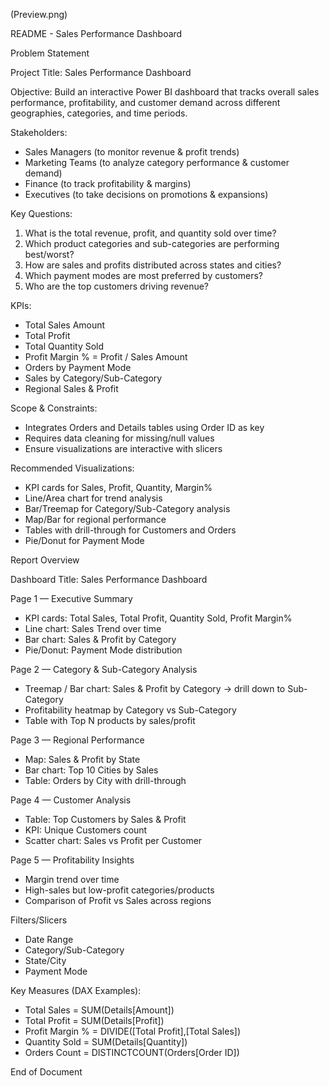 (Preview.png)

README - Sales Performance Dashboard

Problem Statement

Project Title: Sales Performance Dashboard

Objective:
Build an interactive Power BI dashboard that tracks overall sales performance, profitability, and customer demand across different geographies, categories, and time periods.

Stakeholders:
- Sales Managers (to monitor revenue & profit trends)
- Marketing Teams (to analyze category performance & customer demand)
- Finance (to track profitability & margins)
- Executives (to take decisions on promotions & expansions)

Key Questions:
1. What is the total revenue, profit, and quantity sold over time?
2. Which product categories and sub-categories are performing best/worst?
3. How are sales and profits distributed across states and cities?
4. Which payment modes are most preferred by customers?
5. Who are the top customers driving revenue?

KPIs:
- Total Sales Amount
- Total Profit
- Total Quantity Sold
- Profit Margin % = Profit / Sales Amount
- Orders by Payment Mode
- Sales by Category/Sub-Category
- Regional Sales & Profit

Scope & Constraints:
- Integrates Orders and Details tables using Order ID as key
- Requires data cleaning for missing/null values
- Ensure visualizations are interactive with slicers

Recommended Visualizations:
- KPI cards for Sales, Profit, Quantity, Margin%
- Line/Area chart for trend analysis
- Bar/Treemap for Category/Sub-Category analysis
- Map/Bar for regional performance
- Tables with drill-through for Customers and Orders
- Pie/Donut for Payment Mode

Report Overview

Dashboard Title: Sales Performance Dashboard

Page 1 — Executive Summary
- KPI cards: Total Sales, Total Profit, Quantity Sold, Profit Margin%
- Line chart: Sales Trend over time
- Bar chart: Sales & Profit by Category
- Pie/Donut: Payment Mode distribution

Page 2 — Category & Sub-Category Analysis
- Treemap / Bar chart: Sales & Profit by Category → drill down to Sub-Category
- Profitability heatmap by Category vs Sub-Category
- Table with Top N products by sales/profit

Page 3 — Regional Performance
- Map: Sales & Profit by State
- Bar chart: Top 10 Cities by Sales
- Table: Orders by City with drill-through

Page 4 — Customer Analysis
- Table: Top Customers by Sales & Profit
- KPI: Unique Customers count
- Scatter chart: Sales vs Profit per Customer

Page 5 — Profitability Insights
- Margin trend over time
- High-sales but low-profit categories/products
- Comparison of Profit vs Sales across regions

Filters/Slicers
- Date Range
- Category/Sub-Category
- State/City
- Payment Mode

Key Measures (DAX Examples):
- Total Sales = SUM(Details[Amount])
- Total Profit = SUM(Details[Profit])
- Profit Margin % = DIVIDE([Total Profit],[Total Sales])
- Quantity Sold = SUM(Details[Quantity])
- Orders Count = DISTINCTCOUNT(Orders[Order ID])

End of Document
